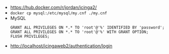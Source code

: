 - <https://hub.docker.com/r/jordan/icinga2/>
- `docker cp mysql:/etc/mysql/my.cnf ./my.cnf`
- MySQL
    ```
    GRANT ALL PRIVILEGES ON *.* TO 'root'@'%' IDENTIFIED BY 'password';
    GRANT ALL PRIVILEGES ON *.* TO 'root'@'%' WITH GRANT OPTION;
    FLUSH PRIVILEGES;
    ```
- <http://localhost/icingaweb2/authentication/login>
